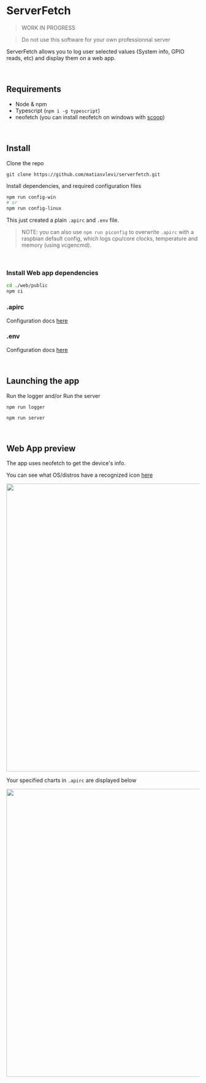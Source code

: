 # ServerFetch

> WORK IN PROGRESS

> Do not use this software for your own professionnal server

ServerFetch allows you to log user selected values (System info, GPIO reads, etc) and display them on a web app.

<br/>

## Requirements

* Node & npm
* Typescript (`npm i -g typescript`)
* neofetch (you can install neofetch on windows with [scoop](https://www.makeuseof.com/how-to-install-and-use-neofetch-on-windows/))

<br/>

## Install

Clone the repo

```
git clone https://github.com/matiasvlevi/serverfetch.git
```

Install dependencies, and required configuration files

```sh
npm run config-win 
# or
npm run config-linux
```

This just created a plain `.apirc` and `.env` file.

> NOTE: you can also use `npm run piconfig` to overwrite `.apirc` with a raspbian default config, which logs cpu/core clocks, temperature and memory (using vcgencmd).


<br/>

### Install Web app dependencies

```sh
cd ./web/public
npm ci
```


### .apirc

Configuration docs [here](https://github.com/matiasvlevi/serverfetch/blob/main/docs/apirc.md)

### .env

Configuration docs [here](https://github.com/matiasvlevi/serverfetch/blob/main/docs/env.md)

<br/>

## Launching the app

Run the logger and/or Run the server

```
npm run logger
```

```
npm run server
```

<br/>

## Web App preview

The app uses neofetch to get the device's info. 

You can see what OS/distros have a recognized icon [here](https://raw.githack.com/matiasvlevi/serverfetch/main/web/public/distros.html)

<img src="https://i.ibb.co/VHj15Ts/main.png" width="750px"></img>

Your specified charts in `.apirc` are displayed below

<img src="https://i.ibb.co/wzWjR7F/dashboard.png" width="750px"></img>



